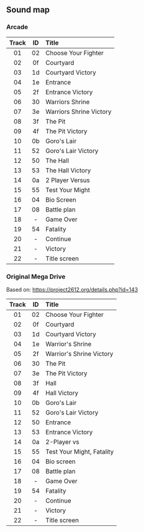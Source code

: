 ## Sound map

### Arcade

| Track | ID  | Title                                   |
| :---: | :-: | :-------------------------              |
|  01   | 02  | Choose Your Fighter                     |
|  02   | 0f  | Courtyard                               |
|  03   | 1d  | Courtyard Victory                       |
|  04   | 1e  | Entrance                                |
|  05   | 2f  | Entrance Victory                        |
|  06   | 30  | Warriors Shrine                         |
|  07   | 3e  | Warriors Shrine Victory                 |
|  08   | 3f  | The Pit                                 |
|  09   | 4f  | The Pit Victory                         |
|  10   | 0b  | Goro's Lair                             |
|  11   | 52  | Goro's Lair Victory                     |
|  12   | 50  | The Hall                                |
|  13   | 53  | The Hall Victory                        |
|  14   | 0a  | 2 Player Versus                         |
|  15   | 55  | Test Your Might                         |
|  16   | 04  | Bio Screen                              |
|  17   | 08  | Battle plan                             |
|  18   | -   | Game Over                               |
|  19   | 54  | Fatality                                |
|  20   | -   | Continue                                |
|  21   | -   | Victory                                 |
|  22   | -   | Title screen                            |

### Original Mega Drive

Based on: https://project2612.org/details.php?id=143

| Track | ID  | Title                                   |
| :---: | :-: | :-------------------------              |
|  01   | 02  | Choose Your Fighter                     |
|  02   | 0f  | Courtyard                               |
|  03   | 1d  | Courtyard Victory                       |
|  04   | 1e  | Warrior's Shrine                        |
|  05   | 2f  | Warrior's Shrine Victory                |
|  06   | 30  | The Pit                                 |
|  07   | 3e  | The Pit Victory                         |
|  08   | 3f  | Hall                                    |
|  09   | 4f  | Hall Victory                            |
|  10   | 0b  | Goro's Lair                             |
|  11   | 52  | Goro's Lair Victory                     |
|  12   | 50  | Entrance                                |
|  13   | 53  | Entrance Victory                        |
|  14   | 0a  | 2-Player vs                             |
|  15   | 55  | Test Your Might, Fatality               |
|  16   | 04  | Bio screen                              |
|  17   | 08  | Battle plan                             |
|  18   | -   | Game Over                               |
|  19   | 54  | Fatality                                |
|  20   | -   | Continue                                |
|  21   | -   | Victory                                 |
|  22   | -   | Title screen                            |
